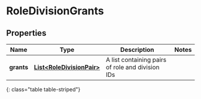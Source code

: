 # RoleDivisionGrants


## Properties

| Name | Type | Description | Notes |
| ------------ | ------------- | ------------- | ------------- |
| **grants** | [**List&lt;RoleDivisionPair&gt;**](RoleDivisionPair) | A list containing pairs of role and division IDs |  |
{: class="table table-striped"}



